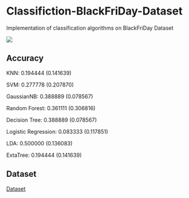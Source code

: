 # Classifiction-BlackFriDay-Dataset
Implementation of classification algorithms on BlackFriDay Dataset




![](https://encrypted-tbn0.gstatic.com/images?q=tbn:ANd9GcQn6jZZjxjMXjsEjvj6MlSvwYYiESTuulQmLJs_eGQ9dhbxaz4I)



## Accuracy 
 KNN: 0.194444 (0.141639)
 
 SVM: 0.277778 (0.207870)
 
 GaussianNB: 0.388889 (0.078567)
 
 Random Forest: 0.361111 (0.306816)
 
 Decision Tree: 0.388889 (0.078567)
 
 Logistic Regression: 0.083333 (0.117851)
 
 LDA: 0.500000 (0.136083)
 
 ExtaTree: 0.194444 (0.141639)


## Dataset
[Dataset](https://www.kaggle.com/mehdidag/black-friday)
